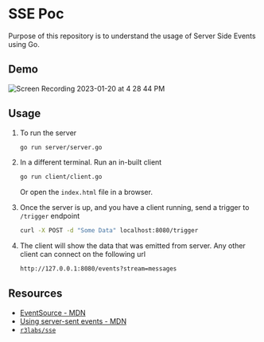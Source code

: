 # SSE Poc

Purpose of this repository is to understand the usage of Server Side Events using Go.

## Demo

![Screen Recording 2023-01-20 at 4 28 44 PM](https://user-images.githubusercontent.com/122530514/213681617-a7eccbcc-a271-480f-8a59-961e86bc62fe.gif)


## Usage

1. To run the server
   ```bash
   go run server/server.go
   ```

2. In a different terminal. Run an in-built client
   ```bash
   go run client/client.go
   ```

   Or open the `index.html` file in a browser.

3. Once the server is up, and you have a client running, send a trigger to `/trigger` endpoint
   ```bash
   curl -X POST -d "Some Data" localhost:8080/trigger
   ```

4. The client will show the data that was emitted from server. Any other client can connect on the following url
   ```bash
   http://127.0.0.1:8080/events?stream=messages
   ```

## Resources

- [EventSource - MDN](https://developer.mozilla.org/en-US/docs/Web/API/EventSource)
- [Using server-sent events - MDN](https://developer.mozilla.org/en-US/docs/Web/API/Server-sent_events/Using_server-sent_events)
- [`r3labs/sse`](https://github.com/r3labs/sse/)
